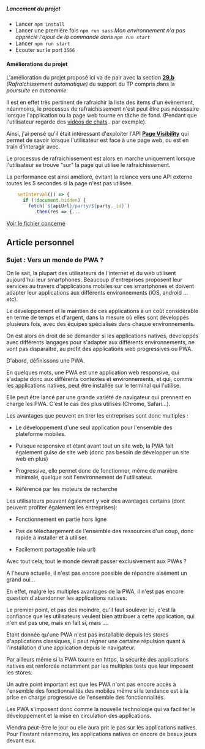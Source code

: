 ##### Lancement du projet

- Lancer `npm install`
- Lancer une première fois `npm run sass` *Mon environnement n'a pas apprécié l'ajout de la commande dans `npm run start`*
- Lancer `npm run start`
- Ecouter sur le port `3566`

#### Améliorations du projet

L'amélioration du projet proposé ici va de pair avec la section **[29.b](https://github.com/bcalou/quiprendquoi-front/blob/master/doc/02_move_fast_dont_break_things.md#29b---rafra%C3%AEchissement-automatique)** *(Rafraîchissement automatique)* du support du TP compris dans la *poursuite en autonomie*. 

Il est en effet très pertinent de rafraichir la liste des items d'un évènement, néanmoins, le processus de rafraichissement n'est peut être pas nécessaire lorsque l'application ou la page web tourne en tâche de fond. (Pendant que l'utilisateur regarde des [vidéos de chats](https://www.youtube.com/watch?v=wZZ7oFKsKzY).. par exemple).

Ainsi, j'ai pensé qu'il était intéressant d'exploiter l'API **[Page Visibility](https://developer.mozilla.org/fr/docs/Web/API/Page_Visibility_API)** qui permet de savoir lorsque l'utilisateur est face à une page web, ou est en train d'interagir avec. 

Le processus de rafraichissement est alors en marche uniquement lorsque l'utilisateur se trouve "sur" la page qui utilise le rafraichissement. 

La performance est ainsi amélioré, évitant la relance vers une API externe toutes les 5 secondes si la page n'est pas utilisée.

```javascript
    setInterval(() => {
      if (!document.hidden) {
        fetch(`${apiUrl}/party/${party._id}`)
          .then(res => {...
```

[Voir le fichier concerné](scripts/partys.js)



## Article personnel

### Sujet : Vers un monde de PWA ?

On le sait, la plupart des utilisateurs de l'internet et du web utilisent aujourd'hui leur smartphones. Beaucoup d'entreprises proposent leur services au travers d'applications mobiles sur ces smartphones et doivent adapter leur applications aux différents environnements (iOS, android ... etc).  

Le développement et le maintien de ces applications à un coût considérable en terme de temps et d'argent, dans la mesure où elles sont développés plusieurs fois, avec des équipes spécialisés dans chaque environnements. 

On est alors en droit de se demander si les applications natives, développés avec différents langages pour s'adapter aux différents environnements, ne vont pas disparaître, au profit des applications web progressives ou PWA. 

D'abord, définissons une PWA. 

En quelques mots, une PWA est une application web responsive, qui s'adapte donc aux différents contextes et environnements, et qui, comme les applications natives, peut être installée sur le terminal qui l'utilise.

Elle peut être lancé par une grande variété de navigateur qui prennent en charge les PWA. C'est le cas des plus utilisés (Chrome, Safari...).

Les avantages que peuvent en tirer les entreprises sont donc multiples : 

- Le développement d'une seul application pour l'ensemble des plateforme mobiles.

- Puisque responsive et étant avant tout un site web, la PWA fait également guise de site web (donc pas besoin de développer un site web en plus)

- Progressive, elle permet donc de fonctionner, même de manière minimale, quelque soit l'environnement de l'utilisateur.

- Référencé par les moteurs de recherche

  

Les utilisateurs peuvent également y voir des avantages certains (dont peuvent profiter également les entreprises):

- Fonctionnement en partie hors ligne

- Pas de téléchargement de l'ensemble des ressources d'un coup, donc rapide à installer et à utiliser.

- Facilement partageable (via url)

  

Avec tout cela, tout le monde devrait passer exclusivement aux PWAs ?

A l'heure actuelle, il n'est pas encore possible de répondre aisément un grand oui...

En effet, malgré les multiples avantages de la PWA, il n'est pas encore question d'abandonner les applications natives. 

Le premier point, et pas des moindre, qu'il faut soulever ici, c'est la confiance que les utilisateurs veulent bien attribuer a cette application, qui n'en est pas une, mais en fait si, mais ....

Etant donnée qu'une PWA n'est pas installable depuis les stores d'applications classiques,  il peut régner une certaine répulsion quant à l'installation d'une application depuis le navigateur. 

Par ailleurs même si la PWA tourne en https, la sécurité des applications natives est renforcée notamment par les multiples tests que leur imposent les stores. 

Un autre point important est que les PWA n'ont pas encore accès à l'ensemble des fonctionnalités des mobiles  même si la tendance est à la prise en charge progressive de l'ensemble des fonctionnalités. 



Les PWA s'imposent donc comme la nouvelle technologie qui va faciliter le développement et la mise en circulation des applications. 

Viendra peut-être le jour ou elle aura prit le pas sur les applications natives. Pour l'instant néanmoins, les applications natives on encore de beaux jours devant eux. 

 



 



